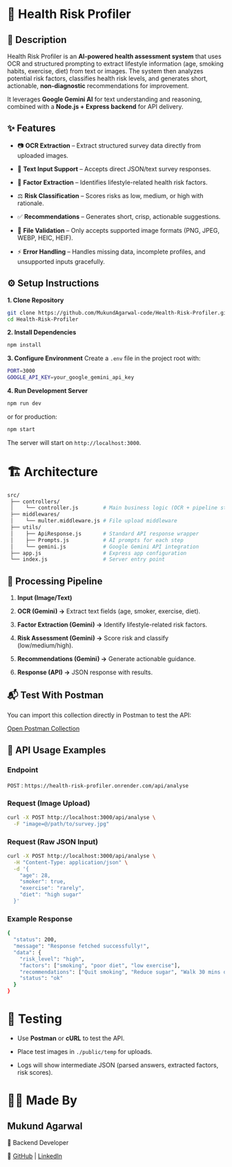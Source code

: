# 🧠 Health Risk Profiler 

## 📌 Description 
Health Risk Profiler is an **AI-powered health assessment system** that uses OCR and structured prompting to extract lifestyle information (age, smoking habits, exercise, diet) from text or images. The system then analyzes potential risk factors, classifies health risk levels, and generates short, actionable, **non-diagnostic** recommendations for improvement.

It leverages **Google Gemini AI** for text understanding and reasoning, combined with a **Node.js + Express backend** for API delivery.


## ✨ Features ##
* 📷 **OCR Extraction** – Extract structured survey data directly from uploaded images.

* 📝 **Text Input Support** – Accepts direct JSON/text survey responses.

* 🔎 **Factor Extraction** – Identifies lifestyle-related health risk factors.

* ⚖️ **Risk Classification** – Scores risks as low, medium, or high with rationale.

* ✅ **Recommendations** – Generates short, crisp, actionable suggestions.

* 🔐 **File Validation** – Only accepts supported image formats (PNG, JPEG, WEBP, HEIC, HEIF).

* ⚡ **Error Handling** – Handles missing data, incomplete profiles, and unsupported inputs gracefully.
  

## ⚙️ Setup Instructions
**1. Clone Repository**

```bash
git clone https://github.com/MukundAgarwal-code/Health-Risk-Profiler.git
cd Health-Risk-Profiler
```

**2. Install Dependencies**

```bash
npm install
```

**3. Configure Environment**
Create a `.env` file in the project root with:

```bash
PORT=3000
GOOGLE_API_KEY=your_google_gemini_api_key
```

**4. Run Development Server**

```bash
npm run dev
```

or for production:

```bash
npm start
```

The server will start on `http://localhost:3000`.


# 🏗️ Architecture
```bash
src/
 ├── controllers/
 │    └── controller.js        # Main business logic (OCR + pipeline steps)
 ├── middlewares/
 │    └── multer.middleware.js # File upload middleware
 ├── utils/
 │    ├── ApiResponse.js       # Standard API response wrapper
 │    ├── Prompts.js           # AI prompts for each step
 │    └── gemini.js            # Google Gemini API integration
 ├── app.js                    # Express app configuration
 └── index.js                  # Server entry point
```


## 🧠 Processing Pipeline
1. **Input (Image/Text)**

2. **OCR (Gemini) →** Extract text fields (age, smoker, exercise, diet).

3. **Factor Extraction (Gemini) →** Identify lifestyle-related risk factors.

4. **Risk Assessment (Gemini) →** Score risk and classify (low/medium/high).

5. **Recommendations (Gemini) →** Generate actionable guidance.

6. **Response (API) →** JSON response with results.

## 📬 Test With Postman

You can import this collection directly in Postman to test the API:

[Open Postman Collection](https://agarwalmukund1176-6887481.postman.co/workspace/1fbb6163-f387-451a-8b1c-6772c16254f5/collection/48791767-967a4e32-2513-4389-870c-186184ab82b8?action=share&source=copy-link&creator=48791767)

## 📡 API Usage Examples
### Endpoint

`POST` : `https://health-risk-profiler.onrender.com/api/analyse`

### Request (Image Upload)

```bash
curl -X POST http://localhost:3000/api/analyse \
  -F "image=@/path/to/survey.jpg"
```

### Request (Raw JSON Input)

```bash
curl -X POST http://localhost:3000/api/analyse \
  -H "Content-Type: application/json" \
  -d '{
    "age": 28,
    "smoker": true,
    "exercise": "rarely",
    "diet": "high sugar"
  }'
```

### Example Response

```bash
{
  "status": 200,
  "message": "Response fetched successfully!",
  "data": {
    "risk_level": "high",
    "factors": ["smoking", "poor diet", "low exercise"],
    "recommendations": ["Quit smoking", "Reduce sugar", "Walk 30 mins daily"],
    "status": "ok"
  }
}
```

# 🧪 Testing
* Use **Postman** or **cURL** to test the API.

* Place test images in `./public/temp` for uploads.

* Logs will show intermediate JSON (parsed answers, extracted factors, risk scores).

# 👨‍💻 Made By
## Mukund Agarwal

💼 Backend Developer 

🔗 [GitHub](https://github.com/MukundAgarwal-code) | [LinkedIn](https://www.linkedin.com/in/mukund-agarwal-853790251/)